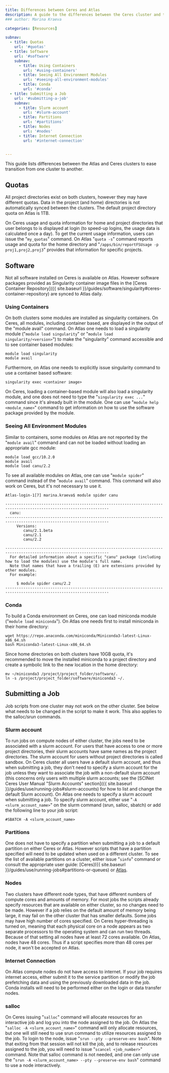```yaml
---
title: Differences between Ceres and Atlas
description: A guide to the differences between the Ceres cluster and the Atlas cluster
### author: Marina Kraeva

categories: [Resources]

subnav:
  - title: Quotas
    url: '#quotas'
  - title: Software
    url: '#software'
    subnav:
      - title: Using Containers
        url: '#using-containers'
      - title: Seeing All Environment Modules
        url: '#seeing-all-environment-modules'
      - title: Conda
        url: '#conda'
  - title: Submitting a Job
    url: '#submitting-a-job'
    subnav:
      - title: Slurm account
        url: '#slurm-account'
      - title: Partitions
        url: '#partitions'
      - title: Nodes
        url: '#nodes'
      - title: Internet Connection
        url: '#internet-connection'


---
```


This guide lists differences between the Atlas and Ceres clusters to ease transition from one cluster to another.

<!--excerpt-->

## Quotas

All project directories exist on both clusters, however they may have different quotas. Data in the project (and home) directories is not automatically synced between the clusters. The default project directory quota on Atlas is 1TB. 

On Ceres usage and quota information for home and project directories that user belongs to is displayed at login (to speed-up logins, the usage data is calculated once a day). To get the current usage information, users can issue the "`my_quotas`" command. On Atlas "`quota -s`" command reports usage and quota for the home directory and "`/apps/bin/reportFSUsage -p proj1,proj2,proj3`" provides that information for specific projects.

## Software

Not all software installed on Ceres is available on Atlas. However software packages provided as Singularity container image files in the [Ceres Container Repository]({{ site.baseurl }}/guides/software/singularity#ceres-container-repository) are synced to Atlas daily.

### Using Containers

On both clusters some modules are installed as singularity containers. On Ceres, all modules, including container based, are displayed in the output of the "module avail" command. On Atlas one needs to load a singularity module ("`module load singularity`" or "`module load singularity/<version>`") to make the "singularity" command accessible and to see container based modules:

```
module load singularity
module avail
```

Furthermore, on Atlas one needs to explicitly issue singularity command to use a container based software:
```
singularity exec <container image>
```

On Ceres, loading a container-based module will also load a singularity module, and one does not need to type the "`singularity exec ...`" command since it's already built in the module. One can use "`module help <module_name>`" command to get information on how to use the software package provided by the module.


### Seeing All Environment Modules

Similar to containers, some modules on Atlas are not reported by the "`module avail`" command and can not be loaded without loading an appropriate gcc module: 

```
module load gcc/10.2.0
module avail
module load canu/2.2
```

To see all available modules on Atlas, one can use "`module spider`" command instead of the "`module avail`" command. This command will also work on Ceres, but it's not necessary to use it.

```
Atlas-login-1[7] marina.kraeva$ module spider canu

--------------------------------------------------------------------------------------------------------------------
  canu:
--------------------------------------------------------------------------------------------------------------------
     Versions:
        canu/2.1.beta
        canu/2.1
        canu/2.2

--------------------------------------------------------------------------------------------------------------------
  For detailed information about a specific "canu" package (including how to load the modules) use the module's full name.
  Note that names that have a trailing (E) are extensions provided by other modules.
  For example:

     $ module spider canu/2.2
--------------------------------------------------------------------------------------------------------------------
```

### Conda

To build a Conda environment on Ceres, one can load miniconda module ("`module load miniconda`"). On Atlas one needs first to install miniconda in their home directory:

```
wget https://repo.anaconda.com/miniconda/Miniconda3-latest-Linux-x86_64.sh
bash Miniconda3-latest-Linux-x86_64.sh
```

Since home directories on both clusters have 10GB quota, it's recommended to move the installed miniconda to a project directory and create a symbolic link to the new location in the home directory:

```
mv ~/miniconda3 /project/project_folder/software/.
ln -s /project/project_folder/software/miniconda3 ~/.
```

## Submitting a Job

Job scripts from one cluster may not work on the other cluster. See below what needs to be changed in the script to make it work. This also applies to the salloc/srun commands.

### Slurm account

To run jobs on compute nodes of either cluster, the jobs need to be associated with a slurm account. For users that have access to one or more project directories, their slurm accounts have same names as the project directories. The slurm account for users without project directories is called sandbox. On Ceres cluster all users have a default slurm account, and thus when submitting a job, they don't need to specify a slurm account for the job unless they want to associate the job with a non-default slurm account (this concerns only users with multiple slurm accounts; see the [SCINet Ceres User Manual "Slurm Accounts" section]({{ site.baseurl }}/guides/use/running-jobs#slurm-accounts) for how to list and change the default Slurm account). On Atlas one needs to specify a slurm account when submitting a job. To specify slurm account, either use "`-A <slurm_account_name>`" on the slurm command (srun, salloc, sbatch) or add the following line to your job script:
```
#SBATCH -A <slurm_account_name>
```

### Partitions

One does not have to specify a partition when submitting a job to a default partition on either Ceres or Atlas. However scripts that have a partition specified will need to be updated when used on a different cluster. To see the list of available partitions on a cluster, either issue "`sinfo`" command or consult the appropriate user guide: [Ceres]({{ site.baseurl }}/guides/use/running-jobs#partitions-or-queues) or [Atlas](https://www.hpc.msstate.edu/computing/atlas).

### Nodes

Two clusters have different node types, that have different numbers of compute cores and amounts of memory. For most jobs the scripts already specify resources that are available on either cluster, so no changes need to be made. However if a job relies on the default amount of memory being large, it may fail on the other cluster that has smaller defaults. Some jobs may have high number of cores specified. On Ceres hyper-threading is turned on, meaning that each physical core on a node appears as two separate processors to the operating system and can run two threads. Because of that setting all nodes have at least 72 cores available. On Atlas, nodes have 48 cores. Thus if a script specifies more than 48 cores per node, it won't be accepted on Atlas.

### Internet Connection

On Atlas compute nodes do not have access to internet. If your job requires internet access, either submit it to the service partition or modify the job prefetching data and using the previously downloaded data in the job. Conda installs will need to be performed either on the login or data transfer nodes. 

### salloc

On Ceres issuing "`salloc`" command will allocate resources for an interactive job and log you into the node assigned to the job. On Atlas the "`salloc -A <slurm_account_name>`" command will only allocate resources, but one will still need to use srun command to utilize resources assigned to the job. To login to the node, issue "`srun --pty --preserve-env bash`". Note that exiting from that session will not kill the job, and to release resources assigned to the job, you will need to issue "`scancel <job_number>`" command. Note that salloc command is not needed, and one can only use the "`srun -A <slurm_account_name> --pty --preserve-env bash`" command to use a node interactively. 

